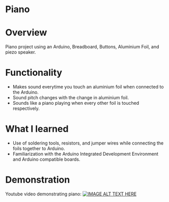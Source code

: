 # Piano
# Overview 
Piano project using an Arduino, Breadboard, Buttons, Aluminium Foil, and piezo speaker.
# Functionality 
* Makes sound everytime you touch an aluminium foil when connected to the Arduino.
* Sound pitch changes with the change in aluminium foil.
* Sounds like a piano playing when every other foil is touched respectively. 
# What I learned 
* Use of soldering tools, resistors, and jumper wires while connecting the foils together to Arduino.
* Familiarization with the Arduino Integrated Development Environment and Arduino compatible boards.
# Demonstration
Youtube video demonstrating piano:
[![IMAGE ALT TEXT HERE](https://img.youtube.com/vi/kImdsINyPRk/0.jpg)](https://www.youtube.com/watch?v=kImdsINyPRk)


